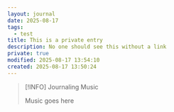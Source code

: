 ```yaml
---
layout: journal
date: 2025-08-17
tags:
  - test
title: This is a private entry
description: No one should see this without a link
private: true
modified: 2025-08-17 13:54:10
created: 2025-08-17 13:50:24
---
```

> [!INFO] Journaling Music
>
> Music goes here
